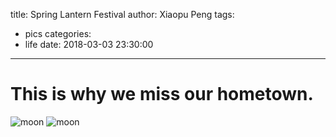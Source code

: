 title: Spring Lantern Festival
author: Xiaopu Peng
tags:
  - pics
categories:
  - life
date: 2018-03-03 23:30:00
---
# This is why we miss our hometown.

![moon](/~xzp0007/images/moon.png)
![moon](/images/moon.png)

